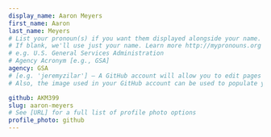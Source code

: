 ```yaml
---
display_name: Aaron Meyers
first_name: Aaron
last_name: Meyers
# List your pronoun(s) if you want them displayed alongside your name.
# If blank, we'll use just your name. Learn more http://mypronouns.org
# e.g. U.S. General Services Administration
# Agency Acronym [e.g., GSA]
agency: GSA
# [e.g. 'jeremyzilar'] — A GitHub account will allow you to edit pages on Digital.gov.
# Also, the image used in your GitHub account can be used to populate your digital.gov profile photo.

github: AKM399
slug: aaron-meyers
# See [URL] for a full list of profile photo options
profile_photo: github
---
```

